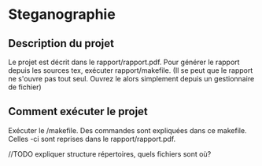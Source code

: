 # Steganographie #
## Description du projet ##
Le projet est décrit dans le rapport/rapport.pdf.
Pour générer le rapport depuis les sources tex, exécuter rapport/makefile.
(Il se peut que le rapport ne s'ouvre pas tout seul. Ouvrez le alors simplement depuis un gestionnaire de fichier)

## Comment exécuter le projet ##
Exécuter le /makefile.
Des commandes sont expliquées dans ce makefile. Celles -ci sont reprises dans le rapport/rapport.pdf.


//TODO expliquer structure répertoires, quels fichiers sont où?